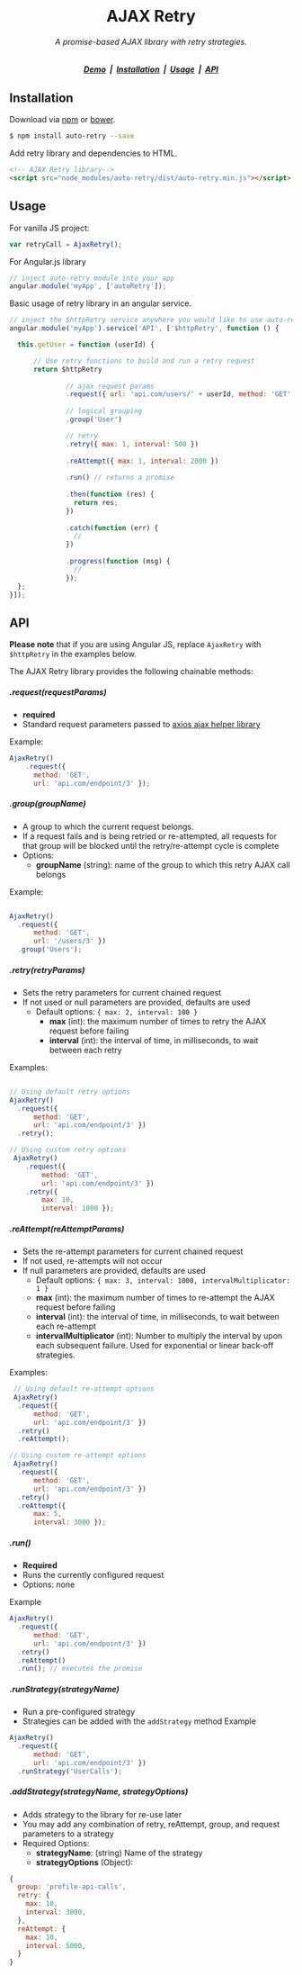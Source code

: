 <br/>
<h1 align="center">AJAX Retry</h1>

<h6 align="center">
  A promise-based AJAX library with retry strategies.
</h6>

<h5 align="center">
  <a href="#">Demo</a> &nbsp;|&nbsp; 
  <a href="#setup">Installation</a> &nbsp;|&nbsp; 
  <a href="#usage">Usage</a> &nbsp;|&nbsp;
  <a href="#setup">API</a>  
</h5>

## Installation

Download via [npm]() or [bower]().

```sh
$ npm install auto-retry --save
```

Add retry library and dependencies to HTML.

```html
<!-- AJAX Retry library-->
<script src="node_modules/auto-retry/dist/auto-retry.min.js"></script>
```

## Usage

For vanilla JS project:
```javascript
var retryCall = AjaxRetry();
```

For Angular.js library
```javascript
// inject auto-retry module into your app
angular.module('myApp', ['autoRetry']);
```

Basic usage of retry library in an angular service.

```js
// inject the $httpRetry service anywhere you would like to use auto-retry
angular.module('myApp').service('API', ['$httpRetry', function () {

  this.getUser = function (userId) {

      // Use retry functions to build and run a retry request
      return $httpRetry
              
              // ajax request params
              .request({ url: 'api.com/users/' + userId, method: 'GET' })
              
              // logical grouping
              .group('User')

              // retry
              .retry({ max: 1, interval: 500 })
              
              .reAttempt({ max: 1, interval: 2000 })
              
              .run() // returns a promise
              
              .then(function (res) {
                return res;
              })
              
              .catch(function (err) {
                //
              })
              
              .progress(function (msg) {
                // 
              });
  };
}]);
```

## API

**Please note** that if you are using Angular JS, replace `AjaxRetry` with `$httpRetry` in the examples below.

The AJAX Retry library provides the following chainable methods:


##### .request(requestParams)
 * **required**
 * Standard request parameters passed to [axios ajax helper library](https://github.com/mzabriskie/axios)

 Example: 

```js
AjaxRetry()
    .request({
      method: 'GET', 
      url: 'api.com/endpoint/3' });
```

##### .group(groupName)
 * A group to which the current request belongs.
 * If a request fails and is being retried or re-attempted, all requests for that group will be blocked until the retry/re-attempt cycle is complete
 * Options:
   * **groupName** (string): name of the group to which this retry AJAX call belongs

 Example: 

```js

AjaxRetry()
  .request({ 
      method: 'GET', 
      url: '/users/3' })
  .group('Users');

```

##### .retry(retryParams)

 * Sets the retry parameters for current chained request
 * If not used or null parameters are provided, defaults are used
   * Default options: `` { max: 2, interval: 100 } ``
     * **max** (int): the maximum number of times to retry the AJAX request before failing
     * **interval** (int): the interval of time, in milliseconds, to wait between each retry

 Examples:

```js

// Using default retry options
AjaxRetry()
  .request({ 
      method: 'GET', 
      url: 'api.com/endpoint/3' })
  .retry();

// Using custom retry options
 AjaxRetry()
    .request({ 
        method: 'GET', 
        url: 'api.com/endpoint/3' })
    .retry({ 
        max: 10, 
        interval: 1000 });
```

##### .reAttempt(reAttemptParams)
 * Sets the re-attempt parameters for current chained request
 * If not used, re-attempts will not occur
 * If null parameters are provided, defaults are used
   * Default options: `` { max: 3, interval: 1000, intervalMultiplicator: 1 } ``
   * **max** (int): the maximum number of times to re-attempt the AJAX request before failing
   * **interval** (int): the interval of time, in milliseconds, to wait between each re-attempt
   * **intervalMultiplicator** (int): Number to multiply the interval by upon each subsequent failure. Used for exponential or linear back-off strategies.

 Examples:

```js
 // Using default re-attempt options
 AjaxRetry()
  .request({ 
      method: 'GET', 
      url: 'api.com/endpoint/3' })
  .retry()
  .reAttempt();

// Using custom re-attempt options
 AjaxRetry()
  .request({ 
      method: 'GET', 
      url: 'api.com/endpoint/3' })
  .retry()
  .reAttempt({
      max: 5,
      interval: 3000 });
```

##### .run()
 * **Required**
 * Runs the currently configured request
 * Options: none

 Example
```js
AjaxRetry()
  .request({ 
      method: 'GET', 
      url: 'api.com/endpoint/3' })
  .retry()
  .reAttempt()
  .run(); // executes the promise
```

##### .runStrategy(strategyName)
 * Run a pre-configured strategy
 * Strategies can be added with the `` addStrategy `` method
 Example

```js
AjaxRetry()
  .request({ 
      method: 'GET', 
      url: 'api.com/endpoint/3' })
  .runStrategy('UserCalls');
```

##### .addStrategy(strategyName, strategyOptions)
 * Adds strategy to the library for re-use later
 * You may add any combination of retry, reAttempt, group, and request parameters to a strategy
 * Required Options:
   * **strategyName**: (string) Name of the strategy
   * **strategyOptions** (Object):

```js
{
  group: 'profile-api-calls',
  retry: {
    max: 10,
    interval: 3000,
  },
  reAttempt: {
    max: 10,
    interval: 5000,
  }
}
```
